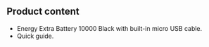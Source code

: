 ## Product content

*	Energy Extra Battery 10000 Black with built-in micro USB cable.
*	Quick guide.


